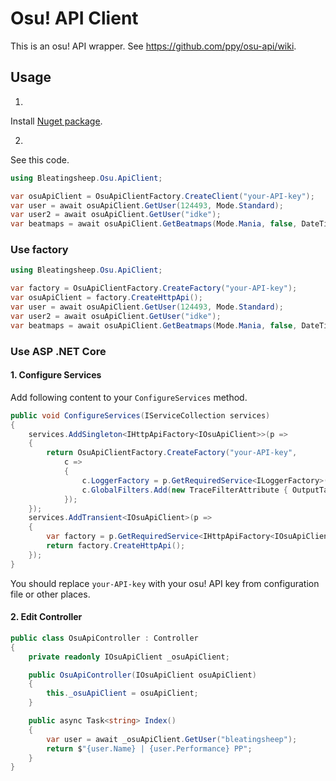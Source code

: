 # Osu! API Client
This is an osu! API wrapper. See https://github.com/ppy/osu-api/wiki.

## Usage
1.
Install [Nuget package](https://www.nuget.org/packages/Bleatingsheep.Osu.ApiClient/).

2.
See this code.
```C#
using Bleatingsheep.Osu.ApiClient;

var osuApiClient = OsuApiClientFactory.CreateClient("your-API-key");
var user = await osuApiClient.GetUser(124493, Mode.Standard);
var user2 = await osuApiClient.GetUser("idke");
var beatmaps = await osuApiClient.GetBeatmaps(Mode.Mania, false, DateTime.Now - TimeSpan.FromDays(2), 100);
```

### Use factory
```C#
using Bleatingsheep.Osu.ApiClient;

var factory = OsuApiClientFactory.CreateFactory("your-API-key");
var osuApiClient = factory.CreateHttpApi();
var user = await osuApiClient.GetUser(124493, Mode.Standard);
var user2 = await osuApiClient.GetUser("idke");
var beatmaps = await osuApiClient.GetBeatmaps(Mode.Mania, false, DateTime.Now - TimeSpan.FromDays(2), 100);
```

### Use ASP .NET Core
#### 1. Configure Services
Add following content to your `ConfigureServices` method.
```C#
public void ConfigureServices(IServiceCollection services)
{
    services.AddSingleton<IHttpApiFactory<IOsuApiClient>>(p =>
    {
        return OsuApiClientFactory.CreateFactory("your-API-key",
            c =>
            {
                c.LoggerFactory = p.GetRequiredService<ILoggerFactory>();
                c.GlobalFilters.Add(new TraceFilterAttribute { OutputTarget = OutputTarget.LoggerFactory });
            });
    });
    services.AddTransient<IOsuApiClient>(p =>
    {
        var factory = p.GetRequiredService<IHttpApiFactory<IOsuApiClient>>();
        return factory.CreateHttpApi();
    });
}
```
You should replace `your-API-key` with your osu! API key from configuration file or other places.
#### 2. Edit Controller
```C#
public class OsuApiController : Controller
{
    private readonly IOsuApiClient _osuApiClient;

    public OsuApiController(IOsuApiClient osuApiClient)
    {
        this._osuApiClient = osuApiClient;
    }

    public async Task<string> Index()
    {
        var user = await _osuApiClient.GetUser("bleatingsheep");
        return $"{user.Name} | {user.Performance} PP";
    }
}
```